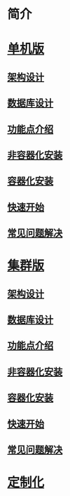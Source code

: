 # 简介
# [单机版](part1/README.md)

## [架构设计](part1/Architecture.md)

## [数据库设计](part1/DataBase.md)

## [功能点介绍](part1/Function.md)

## [非容器化安装](part1/Install.md)

## [容器化安装](part1/DockerInstall.md)

## [快速开始](part1/QuickStart.md)

## [常见问题解决](part1/issue.md)

# [集群版](part2/README.md)

## [架构设计](part1/Architecture.md)

## [数据库设计](part1/DataBase.md)

## [功能点介绍](part1/Function.md)

## [非容器化安装](part2/Install.md)

## [容器化安装](part2/DockerInstall.md)

## [快速开始](part2/QuickStart.md)
## [常见问题解决](part2/issue.md)

# [定制化](part3/README.md)